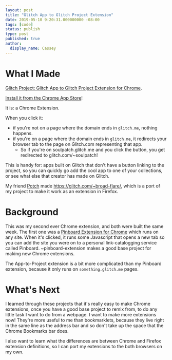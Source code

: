 ```yaml
---
layout: post
title: "Glitch App to Glitch Project Extension"
date: 2019-05-10 9:20:31.000000000 -08:00
tags: [code]
status: publish
type: post
published: true
author:
  display_name: Cassey
---
```


# What I Made
[Glitch Project: Glitch App to Glitch Project Extension for Chrome](https://glitch.com/~app-to-project-extension).

[Install it from the Chrome App Store](https://chrome.google.com/webstore/detail/glitch-app-to-project/ilfiblbgfdmfpbmofapdekpefnaghjhm)!

It is: a Chrome Extension.

When you click it:
 - if you're not on a page where the domain ends in `glitch.me`, nothing happens.
 - if you're on a page where the domain ends in `glitch.me`, it redirects your browser tab to the page on Glitch.com representing that app. 
   - So if you're on soulpatch.glitch.me and you click the button, you get redirected to glitch.com/~soulpatch! 

This is handy for: apps built on Glitch that don't have a button linking to the project, so you can quickly go add the cool app to one of your collections, or see what else that creator has made on Glitch. 

My friend [Potch](https://glitch.com/@potch) made https://glitch.com/~broad-flare/, which is a port of my project to make it work as an extension in Firefox. 

# Background
This was my second ever Chrome extension, and both were built the same week. The first one was a [Pinboard Extension for Chrome](https://glitch.com/~pinboard-extension) which runs on any site. When it's clicked, it runs some Javascript that opens a new tab so you can add the site you were on to a personal link-catalogging service called Pinboard. ~pinboard-extension makes a good base project for making new Chrome extensions. 

The App-to-Project extension is a bit more complicated than my Pinboard extension, because it only runs on `something.glitch.me` pages. 

# What's Next
I learned through these projects that it's really easy to make Chrome extensions, once you have a good base project to remix from, to do any little task I want to do from a webpage. I want to make more extensions now! They're more useful to me than bookmarklets, because they live right in the same line as the address bar and so don't take up the space that the Chrome Bookmarks bar does.  

I also want to learn what the differences are between Chrome and Firefox extension definitions, so I can port my extensions to the both browsers on my own.
